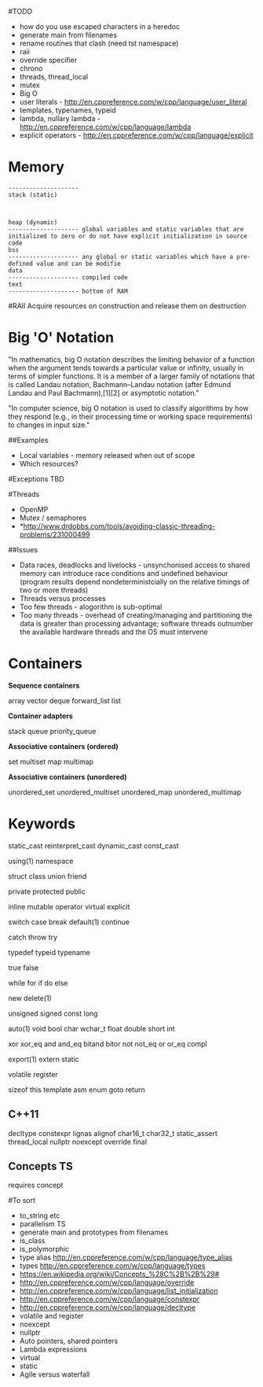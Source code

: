 #TODO
- how do you use escaped characters in a heredoc
- generate main from filenames
- rename routines that clash (need tst namespace)
- raii
- override specifier
- chrono
- threads, thread_local
- mutex
- Big O
- user literals - http://en.cppreference.com/w/cpp/language/user_literal
- templates, typenames, typeid
- lambda, nullary lambda - http://en.cppreference.com/w/cpp/language/lambda
- explicit operators - http://en.cppreference.com/w/cpp/language/explicit

# Memory
```
--------------------
stack (static)



heap (dynamic)
-------------------- global variables and static variables that are initialized to zero or do not have explicit initialization in source code
bss
-------------------- any global or static variables which have a pre-defined value and can be modifie
data
-------------------- compiled code
text
-------------------- bottom of RAM

```

#RAII
Acquire resources on construction and release them on destruction

# Big 'O' Notation
"In mathematics, big O notation describes the limiting behavior of a function when the argument tends towards a particular value or infinity, usually in terms of simpler functions. It is a member of a larger family of notations that is called Landau notation, Bachmann–Landau notation (after Edmund Landau and Paul Bachmann),[1][2] or asymptotic notation."

"In computer science, big O notation is used to classify algorithms by how they respond (e.g., in their processing time or working space requirements) to changes in input size."

##Examples
- Local variables - memory released when out of scope
- Which resources?

#Exceptions
TBD

#Threads
- OpenMP
- Mutex / semaphores
- *http://www.drdobbs.com/tools/avoiding-classic-threading-problems/231000499

##Issues
- Data races, deadlocks and livelocks - unsynchonised access to shared memory can introduce race conditions and undefined behaviour (program results depend nondeterministcially on the relative timings of two or more threads)
- Threads versus processes
- Too few threads - alogorithm is sub-optimal
- Too many threads - overhead of creating/managing and partitioning the data is greater than processing advantage; software threads outnumber the available hardware threads and the OS must intervene

# Containers
**Sequence containers**

array 
vector
deque
forward_list 
list

**Container adapters**

stack
queue
priority_queue

**Associative containers (ordered)**

set multiset map multimap 

**Associative containers (unordered)**

unordered_set unordered_multiset unordered_map unordered_multimap

# Keywords
static_cast reinterpret_cast dynamic_cast const_cast

using(1) namespace

struct class union friend

private protected public 

inline mutable operator virtual explicit 

switch case break default(1) continue

catch throw try

typedef typeid typename

true false

while for if do else

new delete(1)

unsigned signed const long

auto(1) void bool char wchar_t float double short int

xor xor_eq and and_eq bitand bitor not not_eq  or or_eq compl

export(1) extern static

volatile register 

sizeof this template asm enum goto return

## C++11
decltype constexpr lignas alignof char16_t char32_t static_assert thread_local nullptr noexcept override final

## Concepts TS
requires concept

#To sort
- to_string etc
- parallelism TS
- generate main and prototypes from filenames
- is_class
- is_polymorphic
- type alias http://en.cppreference.com/w/cpp/language/type_alias
- types http://en.cppreference.com/w/cpp/language/types
- https://en.wikipedia.org/wiki/Concepts_%28C%2B%2B%29#
- http://en.cppreference.com/w/cpp/language/override
- http://en.cppreference.com/w/cpp/language/list_initialization
- http://en.cppreference.com/w/cpp/language/constexpr
- http://en.cppreference.com/w/cpp/language/decltype
- volatile and register
- noexcept
- nullptr
- Auto pointers, shared pointers
- Lambda expressions
- virtual
- static
- Agile versus waterfall

